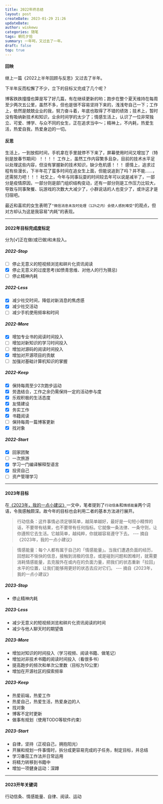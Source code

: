 ```yaml
---
title: 2022年终总结
layout: post
createDate: 2023-01-29 21:26
updateDate: 
author: wiskewu
categories: 随笔
tags: 朝花夕拾
summary: 一年呵，又过去了一年。
draft: false
top: true
---
```


#### 回映

继上一篇《2022上半年回顾与反思》又过去了半年。

下半年反而松懈了不少，立下的目标又完成了几个呢？

博客跌跌撞撞也算是写了好几篇，有在继续更新的哟；跑步在整个夏天维持在每周至少两次五公里，虽然不多，但也是很不容易坚持下来的，浅浅夸自己一下；工作上，依然是兢兢业业的我，努力奋斗着，年底也取得了不错的绩效；技术上，暂时没有吸纳新技术和知识，业余时间学的太少了；情感生活上，认识了一位非常独立、可爱、博学、与众不同的女生，正在追求当中～；精神上，不内耗，热爱生活，热爱自我，热爱身边的一切。

#### 反思

生活上，一到放假时间，手机拿在手里就停不下来了，屏幕使用时间又增加了（特别是放春节期间）！！！！
工作上，虽然工作内容繁多且杂，目前的技术水平足以处理这些内容，但没有掌握新的技术知识，缺少危机感！！！
感情上，追求过程有些漫长，下半年花了蛮多时间在追女生上面，但能说追到了吗？并不能......，还需努力吧！！！
社交上，今年与同事玩耍的时间较去年可以说是减半了，一部分是疫情原因，一部分则是部门组织结构变动，还有一部分则是工作压力比较大，导致与同事聚餐、玩游戏的次数大大减少了，小群说话的人也变少了，或许这才是归宿吧。

最近和喜欢的女生表明了`"微信消息未及时处理（12h之内）会使人感到难受"`的观点，但对方却认为这是我容易"内耗"的表现。

----

#### 2022年目标完成度标定

分为[√]正在做(或已做)和未投入。

##### 2022-Stop

- [ ] 停止无意义的短视频浏览和碎片化资讯阅读
- [x] 停止无意义的过度思考(如愤青思维、对他人的行为猜忌)
- [ ] 停止精神内耗

##### 2022-Less

- [x] 减少社交时间，降低对新消息的焦虑感
- [x] 减少社交活动
- [ ] 减少手机使用频率和时间

##### 2022-More

- [x] 增加专业书的阅读时间投入
- [ ] 增加对新知识的学习时间投入
- [ ] 增加对源码的阅读时间投入
- [x] 增加对开源项目的贡献
- [ ] 加强对基础计算机知识的掌握

##### 2022-Keep

- [x] 保持每周至少2次跑步运动
- [x] 劳逸结合，工作之余仍需保持一定的活动参与度
- [x] 乐观积极的生活态度
- [x] 友情建设
- [x] 务实工作
- [x] 书籍阅读
- [ ] 保持每周一篇博客更新
- [x] 找对象

##### 2022-Start

- [x] 回家团聚
- [ ] 一次旅游
- [x] 学习一门编译解释型语言
- [x] 投资自己
- [ ] 资产管理学习

----

#### 2023年目标

在[《2023年，我的一点小建议》](https://mp.weixin.qq.com/s/wvlj86y4skWZDCVu0RJSOA)一文中，笔者提到了`行动信条`和`情感能量`两个词语，令我感触颇深。故今年的目标也会利用二者的基本方法进行展开。

> 行动信条：这件事情必须足够简单，越简单越好，最好是一句短小精悍的话，不要带有结果，也不要带有任何指标。它就像一条法律、一条守则，让你遵照它去生活。它越简单，越纯粹，你就越容易遵守下去。
> --- 摘自《2023年，我的一点小建议》

>情感能量：每个人都有属于自己的「情感能量」。当我们遭遇负面的经历，回想起不愉快的信息，接触到消极的信息，或是碰到问题和困难时，就需要消耗情感能量，去克服外在或内在的负面力量，把我们的状态重新「拉回」水平的位置，让我们能够用更好的状态去应对它们。
> --- 摘自《2023年，我的一点小建议》

##### 2023-Stop

- 停止精神内耗

##### 2023-Less

- 减少无意义的短视频浏览和碎片化资讯阅读的时间
- 减少与他人聊天时的期望值

##### 2023-More

- 增加对知识的时间投入（学习视频、阅读书籍、做笔记）
- 增加对非技术书籍的阅读时间投入（看很多书）
- 提高跑步的频次和单次公里数（目标为10公里）
- 增加在开源社区的探索频率

##### 2023-Keep

- 热爱前端，热爱工作
- 热爱自己，热爱生活，热爱身边的人
- 找对象
- 博客不定时更新
- 做事有规划（使用TODO等软件约束）

##### 2023-Start

- 自律，坚持（正视自己，拥抱阳光）
- 开展和规划一件事情时，拆分成更容易完成的子任务，制定目标，并总结
- 学习番茄工作法并日常运用
- 将精力转移到书籍中
- 增加一项健身运动：深蹲

----

#### 2023开年关键词

行动信条、情感能量、自律、阅读、运动
